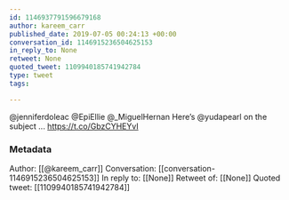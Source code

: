 ```yaml
---
id: 1146937791596679168
author: kareem_carr
published_date: 2019-07-05 00:24:13 +00:00
conversation_id: 1146915236504625153
in_reply_to: None
retweet: None
quoted_tweet: 1109940185741942784
type: tweet
tags:

---
```


@jenniferdoleac @EpiEllie @_MiguelHernan Here’s @yudapearl on the subject ... https://t.co/GbzCYHEYvI

### Metadata

Author: [[@kareem_carr]]
Conversation: [[conversation-1146915236504625153]]
In reply to: [[None]]
Retweet of: [[None]]
Quoted tweet: [[1109940185741942784]]
